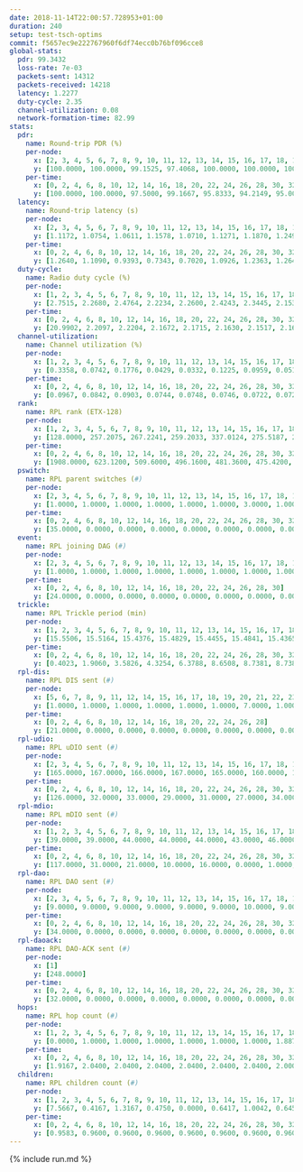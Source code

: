 ```yaml
---
date: 2018-11-14T22:00:57.728953+01:00
duration: 240
setup: test-tsch-optims
commit: f5657ec9e222767960f6df74ecc0b76bf096cce8
global-stats:
  pdr: 99.3432
  loss-rate: 7e-03
  packets-sent: 14312
  packets-received: 14218
  latency: 1.2277
  duty-cycle: 2.35
  channel-utilization: 0.08
  network-formation-time: 82.99
stats:
  pdr:
    name: Round-trip PDR (%)
    per-node:
      x: [2, 3, 4, 5, 6, 7, 8, 9, 10, 11, 12, 13, 14, 15, 16, 17, 18, 19, 20, 21, 22, 23, 24, 25]
      y: [100.0000, 100.0000, 99.1525, 97.4068, 100.0000, 100.0000, 100.0000, 98.8487, 96.4539, 99.1554, 97.3638, 99.6633, 99.6627, 99.8305, 99.8369, 99.8294, 99.3432, 100.0000, 100.0000, 99.2982, 99.3344, 99.5090, 99.4949, 99.8302]
    per-time:
      x: [0, 2, 4, 6, 8, 10, 12, 14, 16, 18, 20, 22, 24, 26, 28, 30, 32, 34, 36, 38, 40, 42, 44, 46, 48, 50, 52, 54, 56, 58, 60, 62, 64, 66, 68, 70, 72, 74, 76, 78, 80, 82, 84, 86, 88, 90, 92, 94, 96, 98, 100, 102, 104, 106, 108, 110, 112, 114, 116, 118, 120, 122, 124, 126, 128, 130, 132, 134, 136, 138, 140, 142, 144, 146, 148, 150, 152, 154, 156, 158, 160, 162, 164, 166, 168, 170, 172, 174, 176, 178, 180, 182, 184, 186, 188, 190, 192, 194, 196, 198, 200, 202, 204, 206, 208, 210, 212, 214, 216, 218, 220, 222, 224, 226, 228, 230, 232, 234, 236, 238]
      y: [100.0000, 100.0000, 97.5000, 99.1667, 95.8333, 94.2149, 95.0000, 96.6387, 94.1667, 89.1667, 94.1667, 74.3802, 94.1667, 99.1597, 98.3333, 100.0000, 100.0000, 100.0000, 100.0000, 100.0000, 100.0000, 100.0000, 100.0000, 100.0000, 100.0000, 100.0000, 100.0000, 100.0000, 100.0000, 100.0000, 100.0000, 100.0000, 100.0000, 100.0000, 100.0000, 100.0000, 100.0000, 100.0000, 100.0000, 100.0000, 100.0000, 100.0000, 100.0000, 100.0000, 100.0000, 100.0000, 100.0000, 100.0000, 100.0000, 100.0000, 100.0000, 100.0000, 100.0000, 100.0000, 100.0000, 100.0000, 100.0000, 100.0000, 100.0000, 100.0000, 100.0000, 100.0000, 100.0000, 100.0000, 100.0000, 100.0000, 100.0000, 100.0000, 100.0000, 100.0000, 100.0000, 100.0000, 100.0000, 100.0000, 100.0000, 100.0000, 100.0000, 100.0000, 100.0000, 100.0000, 100.0000, 100.0000, 100.0000, 100.0000, 100.0000, 100.0000, 100.0000, 100.0000, 100.0000, 100.0000, 100.0000, 100.0000, 100.0000, 100.0000, 100.0000, 100.0000, 100.0000, 100.0000, 100.0000, 100.0000, 100.0000, 100.0000, 100.0000, 100.0000, 100.0000, 100.0000, 100.0000, 100.0000, 100.0000, 100.0000, 100.0000, 100.0000, 100.0000, 100.0000, 100.0000, 100.0000, 100.0000, 100.0000, 100.0000, 100.0000]
  latency:
    name: Round-trip latency (s)
    per-node:
      x: [2, 3, 4, 5, 6, 7, 8, 9, 10, 11, 12, 13, 14, 15, 16, 17, 18, 19, 20, 21, 22, 23, 24, 25]
      y: [1.1172, 1.0754, 1.0611, 1.1578, 1.0710, 1.1271, 1.1870, 1.2494, 1.1038, 1.1858, 1.1673, 1.1919, 1.2887, 1.2244, 1.2633, 1.2225, 1.2906, 1.3015, 1.2843, 1.3103, 1.3403, 1.4313, 1.4280, 1.3763]
    per-time:
      x: [0, 2, 4, 6, 8, 10, 12, 14, 16, 18, 20, 22, 24, 26, 28, 30, 32, 34, 36, 38, 40, 42, 44, 46, 48, 50, 52, 54, 56, 58, 60, 62, 64, 66, 68, 70, 72, 74, 76, 78, 80, 82, 84, 86, 88, 90, 92, 94, 96, 98, 100, 102, 104, 106, 108, 110, 112, 114, 116, 118, 120, 122, 124, 126, 128, 130, 132, 134, 136, 138, 140, 142, 144, 146, 148, 150, 152, 154, 156, 158, 160, 162, 164, 166, 168, 170, 172, 174, 176, 178, 180, 182, 184, 186, 188, 190, 192, 194, 196, 198, 200, 202, 204, 206, 208, 210, 212, 214, 216, 218, 220, 222, 224, 226, 228, 230, 232, 234, 236, 238]
      y: [1.2640, 1.1090, 0.9393, 0.7343, 0.7020, 1.0926, 1.2363, 1.2647, 1.2632, 1.0768, 0.9434, 1.0833, 1.2818, 1.2626, 1.2616, 1.2458, 1.2538, 1.2774, 1.2783, 1.2819, 1.2826, 1.2910, 1.2656, 1.2858, 1.2711, 1.2643, 1.2515, 1.2692, 1.2598, 1.2734, 1.2467, 1.2676, 1.2636, 1.2547, 1.2643, 1.2684, 1.2637, 1.2550, 1.2727, 1.2676, 1.2464, 1.2683, 1.2559, 1.2510, 1.2591, 1.2306, 1.2497, 1.2401, 1.2256, 1.2388, 1.2345, 1.2471, 1.2608, 1.2425, 1.2557, 1.2384, 1.2167, 1.2249, 1.2317, 1.2413, 1.2287, 1.2123, 1.2307, 1.2502, 1.2456, 1.2367, 1.2232, 1.2195, 1.2287, 1.2493, 1.2386, 1.2347, 1.2359, 1.2466, 1.2425, 1.2459, 1.2306, 1.2511, 1.2263, 1.2662, 1.2226, 1.2645, 1.2594, 1.2496, 1.2843, 1.2607, 1.2391, 1.2589, 1.2656, 1.2351, 1.2283, 1.2396, 1.2551, 1.2518, 1.2488, 1.2358, 1.2242, 1.2469, 1.2246, 1.2420, 1.2358, 1.2199, 1.2124, 1.1921, 1.2238, 1.2160, 1.2233, 1.2153, 1.2231, 1.2205, 1.2049, 1.2288, 1.2401, 1.2276, 1.2177, 1.2132, 1.2561, 1.2542, 1.2369, 1.2484]
  duty-cycle:
    name: Radio duty cycle (%)
    per-node:
      x: [1, 2, 3, 4, 5, 6, 7, 8, 9, 10, 11, 12, 13, 14, 15, 16, 17, 18, 19, 20, 21, 22, 23, 24, 25]
      y: [2.7515, 2.2680, 2.4764, 2.2234, 2.2600, 2.4243, 2.3445, 2.1539, 2.1874, 2.2886, 2.2536, 2.3408, 2.5587, 2.2560, 2.3890, 2.3052, 2.2905, 2.4407, 2.3895, 2.4020, 2.3305, 2.3514, 2.3653, 2.3808, 2.4181]
    per-time:
      x: [0, 2, 4, 6, 8, 10, 12, 14, 16, 18, 20, 22, 24, 26, 28, 30, 32, 34, 36, 38, 40, 42, 44, 46, 48, 50, 52, 54, 56, 58, 60, 62, 64, 66, 68, 70, 72, 74, 76, 78, 80, 82, 84, 86, 88, 90, 92, 94, 96, 98, 100, 102, 104, 106, 108, 110, 112, 114, 116, 118, 120, 122, 124, 126, 128, 130, 132, 134, 136, 138, 140, 142, 144, 146, 148, 150, 152, 154, 156, 158, 160, 162, 164, 166, 168, 170, 172, 174, 176, 178, 180, 182, 184, 186, 188, 190, 192, 194, 196, 198, 200, 202, 204, 206, 208, 210, 212, 214, 216, 218, 220, 222, 224, 226, 228, 230, 232, 234, 236, 238]
      y: [20.9902, 2.2097, 2.2204, 2.1672, 2.1715, 2.1630, 2.1517, 2.1627, 2.1873, 2.1485, 2.1518, 2.4754, 2.3184, 2.3463, 2.3135, 2.2213, 2.1918, 2.2013, 2.2084, 2.1978, 2.2005, 2.1993, 2.2208, 2.2007, 2.1976, 2.2011, 2.2063, 2.1975, 2.2004, 2.2305, 2.2077, 2.2130, 2.2082, 2.1964, 2.1982, 2.2072, 2.1990, 2.2080, 2.2115, 2.2057, 2.2054, 2.2077, 2.2028, 2.2108, 2.1935, 2.1879, 2.1795, 2.2052, 2.1685, 2.1792, 2.1841, 2.1737, 2.1824, 2.1944, 2.1824, 2.1972, 2.1777, 2.1981, 2.1747, 2.1735, 2.1934, 2.1736, 2.1625, 2.1911, 2.1942, 2.1876, 2.1593, 2.1671, 2.1649, 2.1760, 2.1885, 2.2036, 2.1839, 2.1657, 2.1778, 2.1656, 2.1750, 2.1647, 2.1683, 2.1842, 2.1669, 2.1587, 2.1803, 2.1590, 2.1764, 2.1985, 2.1739, 2.1823, 2.1733, 2.1780, 2.1652, 2.1873, 2.1802, 2.1805, 2.1730, 2.1692, 2.1694, 2.1754, 2.1841, 2.1734, 2.1928, 2.1801, 2.1669, 2.1534, 2.1483, 2.1680, 2.1741, 2.1648, 2.1626, 2.1606, 2.1639, 2.1698, 2.1866, 2.1788, 2.1833, 2.1651, 2.1917, 2.1965, 2.1869, 2.1829]
  channel-utilization:
    name: Channel utilization (%)
    per-node:
      x: [1, 2, 3, 4, 5, 6, 7, 8, 9, 10, 11, 12, 13, 14, 15, 16, 17, 18, 19, 20, 21, 22, 23, 24, 25]
      y: [0.3358, 0.0742, 0.1776, 0.0429, 0.0332, 0.1225, 0.0959, 0.0510, 0.0396, 0.1341, 0.0318, 0.0621, 0.1599, 0.0316, 0.1226, 0.0515, 0.0672, 0.0747, 0.0598, 0.0654, 0.0408, 0.0354, 0.0332, 0.0311, 0.0310]
    per-time:
      x: [0, 2, 4, 6, 8, 10, 12, 14, 16, 18, 20, 22, 24, 26, 28, 30, 32, 34, 36, 38, 40, 42, 44, 46, 48, 50, 52, 54, 56, 58, 60, 62, 64, 66, 68, 70, 72, 74, 76, 78, 80, 82, 84, 86, 88, 90, 92, 94, 96, 98, 100, 102, 104, 106, 108, 110, 112, 114, 116, 118, 120, 122, 124, 126, 128, 130, 132, 134, 136, 138, 140, 142, 144, 146, 148, 150, 152, 154, 156, 158, 160, 162, 164, 166, 168, 170, 172, 174, 176, 178, 180, 182, 184, 186, 188, 190, 192, 194, 196, 198, 200, 202, 204, 206, 208, 210, 212, 214, 216, 218, 220, 222, 224, 226, 228, 230, 232, 234, 236, 238]
      y: [0.0967, 0.0842, 0.0903, 0.0744, 0.0748, 0.0746, 0.0722, 0.0725, 0.0805, 0.0701, 0.0720, 0.1803, 0.0467, 0.0266, 0.0462, 0.0826, 0.0814, 0.0850, 0.0852, 0.0850, 0.0857, 0.0834, 0.0896, 0.0851, 0.0855, 0.0848, 0.0858, 0.0834, 0.0844, 0.0915, 0.0852, 0.0859, 0.0851, 0.0823, 0.0834, 0.0856, 0.0822, 0.0854, 0.0853, 0.0829, 0.0838, 0.0868, 0.0850, 0.0879, 0.0807, 0.0782, 0.0762, 0.0842, 0.0726, 0.0777, 0.0791, 0.0767, 0.0780, 0.0811, 0.0773, 0.0822, 0.0763, 0.0828, 0.0767, 0.0754, 0.0804, 0.0753, 0.0739, 0.0814, 0.0824, 0.0807, 0.0725, 0.0760, 0.0738, 0.0778, 0.0824, 0.0863, 0.0807, 0.0748, 0.0782, 0.0746, 0.0771, 0.0737, 0.0765, 0.0808, 0.0748, 0.0772, 0.0781, 0.0679, 0.0788, 0.0848, 0.0774, 0.0851, 0.0776, 0.0774, 0.0736, 0.0812, 0.0726, 0.0780, 0.0761, 0.0745, 0.0757, 0.0777, 0.0795, 0.0767, 0.0838, 0.0786, 0.0748, 0.0716, 0.0707, 0.0764, 0.0771, 0.0727, 0.0738, 0.0733, 0.0755, 0.0771, 0.0812, 0.0788, 0.0808, 0.0752, 0.0823, 0.0837, 0.0849, 0.0752]
  rank:
    name: RPL rank (ETX-128)
    per-node:
      x: [1, 2, 3, 4, 5, 6, 7, 8, 9, 10, 11, 12, 13, 14, 15, 16, 17, 18, 19, 20, 21, 22, 23, 24, 25]
      y: [128.0000, 257.2075, 267.2241, 259.2033, 337.0124, 275.5187, 272.5394, 395.9012, 404.6929, 274.5062, 423.7810, 41081.5265, 414.2263, 550.0810, 510.4959, 523.5714, 499.5519, 582.5466, 555.6434, 589.7530, 637.6680, 696.8294, 972.5968, 734.1660, 716.9593]
    per-time:
      x: [0, 2, 4, 6, 8, 10, 12, 14, 16, 18, 20, 22, 24, 26, 28, 30, 32, 34, 36, 38, 40, 42, 44, 46, 48, 50, 52, 54, 56, 58, 60, 62, 64, 66, 68, 70, 72, 74, 76, 78, 80, 82, 84, 86, 88, 90, 92, 94, 96, 98, 100, 102, 104, 106, 108, 110, 112, 114, 116, 118, 120, 122, 124, 126, 128, 130, 132, 134, 136, 138, 140, 142, 144, 146, 148, 150, 152, 154, 156, 158, 160, 162, 164, 166, 168, 170, 172, 174, 176, 178, 180, 182, 184, 186, 188, 190, 192, 194, 196, 198, 200, 202, 204, 206, 208, 210, 212, 214, 216, 218, 220, 222, 224, 226, 228, 230, 232, 234, 236, 238]
      y: [1908.0000, 623.1200, 509.6000, 496.1600, 481.3600, 475.4200, 475.8200, 473.7400, 465.3333, 456.6200, 464.5000, 367.2199, 24498.8832, 59852.5701, 56879.0548, 498.9600, 472.8600, 468.8200, 472.0800, 475.2800, 474.1600, 476.3725, 481.5385, 467.9000, 463.2400, 467.6923, 473.2000, 476.7000, 481.4706, 474.2600, 471.2800, 475.0769, 460.9000, 456.0600, 464.3725, 457.6800, 453.6800, 451.5200, 453.6600, 454.6000, 455.1961, 446.5600, 445.2745, 450.0600, 445.1400, 438.4600, 435.9600, 434.6600, 435.1569, 436.0000, 429.7000, 425.4400, 419.4000, 424.8000, 426.9800, 428.3000, 431.4400, 428.7800, 437.7600, 438.1569, 438.0400, 438.1765, 440.1200, 442.6275, 427.4400, 436.4510, 440.1400, 451.9804, 462.9600, 460.7451, 450.2115, 442.7500, 432.3962, 424.1200, 429.7600, 431.1800, 429.2353, 421.7000, 424.0196, 424.6346, 422.8000, 424.1176, 420.3400, 424.0800, 430.3000, 432.2200, 433.0600, 433.0784, 434.3529, 426.7255, 424.9800, 427.7400, 435.7885, 422.0400, 419.9800, 428.0192, 423.6863, 425.2000, 428.6600, 431.4118, 437.4800, 438.9400, 442.4808, 439.4510, 437.6346, 426.9800, 448.1000, 439.4800, 437.6800, 441.9400, 448.3333, 438.2885, 437.8235, 439.6200, 440.2157, 440.5882, 426.3333, 423.6000, 425.8800, 429.7000]
  pswitch:
    name: RPL parent switches (#)
    per-node:
      x: [2, 3, 4, 5, 6, 7, 8, 9, 10, 11, 12, 13, 14, 15, 16, 17, 18, 19, 20, 21, 22, 23, 24, 25]
      y: [1.0000, 1.0000, 1.0000, 1.0000, 1.0000, 1.0000, 3.0000, 1.0000, 1.0000, 2.0000, 4.0000, 3.0000, 7.0000, 6.0000, 5.0000, 1.0000, 7.0000, 4.0000, 7.0000, 4.0000, 12.0000, 8.0000, 7.0000, 7.0000]
    per-time:
      x: [0, 2, 4, 6, 8, 10, 12, 14, 16, 18, 20, 22, 24, 26, 28, 30, 32, 34, 36, 38, 40, 42, 44, 46, 48, 50, 52, 54, 56, 58, 60, 62, 64, 66, 68, 70, 72, 74, 76, 78, 80, 82, 84, 86, 88, 90, 92, 94, 96, 98, 100, 102, 104, 106, 108, 110, 112, 114, 116, 118, 120, 122, 124, 126, 128, 130, 132, 134, 136, 138, 140, 142, 144, 146, 148, 150, 152, 154, 156, 158, 160, 162, 164, 166, 168, 170, 172, 174, 176, 178, 180, 182, 184, 186, 188, 190, 192, 194, 196, 198, 200, 202, 204, 206, 208, 210, 212, 214, 216, 218, 220, 222, 224, 226, 228, 230, 232]
      y: [35.0000, 0.0000, 0.0000, 0.0000, 0.0000, 0.0000, 0.0000, 0.0000, 1.0000, 0.0000, 0.0000, 0.0000, 4.0000, 0.0000, 3.0000, 0.0000, 0.0000, 0.0000, 0.0000, 0.0000, 0.0000, 1.0000, 2.0000, 0.0000, 0.0000, 2.0000, 0.0000, 0.0000, 1.0000, 0.0000, 0.0000, 2.0000, 0.0000, 0.0000, 1.0000, 0.0000, 0.0000, 0.0000, 0.0000, 0.0000, 1.0000, 0.0000, 1.0000, 0.0000, 0.0000, 0.0000, 0.0000, 0.0000, 1.0000, 1.0000, 0.0000, 0.0000, 0.0000, 0.0000, 0.0000, 0.0000, 0.0000, 0.0000, 0.0000, 1.0000, 0.0000, 1.0000, 0.0000, 1.0000, 0.0000, 1.0000, 0.0000, 1.0000, 0.0000, 1.0000, 2.0000, 2.0000, 3.0000, 0.0000, 0.0000, 0.0000, 1.0000, 0.0000, 1.0000, 2.0000, 0.0000, 1.0000, 0.0000, 0.0000, 0.0000, 0.0000, 0.0000, 1.0000, 1.0000, 1.0000, 0.0000, 0.0000, 2.0000, 0.0000, 0.0000, 2.0000, 1.0000, 0.0000, 0.0000, 1.0000, 0.0000, 0.0000, 2.0000, 1.0000, 2.0000, 0.0000, 0.0000, 0.0000, 0.0000, 0.0000, 1.0000, 2.0000, 1.0000, 0.0000, 1.0000, 1.0000, 1.0000]
  event:
    name: RPL joining DAG (#)
    per-node:
      x: [2, 3, 4, 5, 6, 7, 8, 9, 10, 11, 12, 13, 14, 15, 16, 17, 18, 19, 20, 21, 22, 23, 24, 25]
      y: [1.0000, 1.0000, 1.0000, 1.0000, 1.0000, 1.0000, 1.0000, 1.0000, 1.0000, 1.0000, 2.0000, 1.0000, 1.0000, 1.0000, 1.0000, 1.0000, 1.0000, 1.0000, 1.0000, 1.0000, 1.0000, 1.0000, 1.0000, 1.0000]
    per-time:
      x: [0, 2, 4, 6, 8, 10, 12, 14, 16, 18, 20, 22, 24, 26, 28, 30]
      y: [24.0000, 0.0000, 0.0000, 0.0000, 0.0000, 0.0000, 0.0000, 0.0000, 0.0000, 0.0000, 0.0000, 0.0000, 0.0000, 0.0000, 1.0000, 0.0000]
  trickle:
    name: RPL Trickle period (min)
    per-node:
      x: [1, 2, 3, 4, 5, 6, 7, 8, 9, 10, 11, 12, 13, 14, 15, 16, 17, 18, 19, 20, 21, 22, 23, 24, 25]
      y: [15.5506, 15.5164, 15.4376, 15.4829, 15.4455, 15.4841, 15.4365, 15.3218, 15.5169, 15.4863, 15.5143, 7.1925, 15.4513, 15.4797, 15.3284, 15.4614, 15.5090, 15.6894, 15.3967, 16.4755, 16.5009, 16.4997, 16.5497, 16.4755, 16.5952]
    per-time:
      x: [0, 2, 4, 6, 8, 10, 12, 14, 16, 18, 20, 22, 24, 26, 28, 30, 32, 34, 36, 38, 40, 42, 44, 46, 48, 50, 52, 54, 56, 58, 60, 62, 64, 66, 68, 70, 72, 74, 76, 78, 80, 82, 84, 86, 88, 90, 92, 94, 96, 98, 100, 102, 104, 106, 108, 110, 112, 114, 116, 118, 120, 122, 124, 126, 128, 130, 132, 134, 136, 138, 140, 142, 144, 146, 148, 150, 152, 154, 156, 158, 160, 162, 164, 166, 168, 170, 172, 174, 176, 178, 180, 182, 184, 186, 188, 190, 192, 194, 196, 198, 200, 202, 204, 206, 208, 210, 212, 214, 216, 218, 220, 222, 224, 226, 228, 230, 232, 234, 236, 238]
      y: [0.4023, 1.9060, 3.5826, 4.3254, 6.3788, 8.6508, 8.7381, 8.7381, 9.4235, 17.1267, 17.4763, 17.4763, 10.6567, 1.7364, 2.5576, 5.5979, 7.0342, 7.4711, 9.8741, 10.7479, 10.8353, 10.9655, 12.6031, 17.1267, 17.4763, 17.4763, 17.4763, 17.4763, 17.4763, 17.4763, 17.4763, 17.4763, 17.4763, 17.4763, 17.4763, 17.4763, 17.4763, 17.4763, 17.4763, 17.4763, 17.4763, 17.4763, 17.4763, 17.4763, 17.4763, 17.4763, 17.4763, 17.4763, 17.4763, 17.4763, 17.4763, 17.4763, 17.4763, 17.4763, 17.4763, 17.4763, 17.4763, 17.4763, 17.4763, 17.4763, 17.4763, 17.4763, 17.4763, 17.4763, 17.4763, 17.4763, 17.4763, 17.4763, 17.4763, 17.4763, 17.4763, 17.4763, 17.4763, 17.4763, 17.4763, 17.4763, 17.4763, 17.4763, 17.4763, 17.4763, 17.4763, 17.4763, 17.4763, 17.4763, 17.4763, 17.4763, 17.4763, 17.4763, 17.4763, 17.4763, 17.4763, 17.4763, 17.4763, 17.4763, 17.4763, 17.4763, 17.4763, 17.4763, 17.4763, 17.4763, 17.4763, 17.4763, 17.4763, 17.4763, 17.4763, 17.4763, 17.4763, 17.4763, 17.4763, 17.4763, 17.4763, 17.4763, 17.4763, 17.4763, 17.4763, 17.4763, 17.4763, 17.4763, 17.4763, 17.4763]
  rpl-dis:
    name: RPL DIS sent (#)
    per-node:
      x: [5, 6, 7, 8, 9, 11, 12, 14, 15, 16, 17, 18, 19, 20, 21, 22, 23, 24, 25]
      y: [1.0000, 1.0000, 1.0000, 1.0000, 1.0000, 1.0000, 7.0000, 1.0000, 1.0000, 1.0000, 1.0000, 1.0000, 2.0000, 1.0000, 2.0000, 1.0000, 1.0000, 1.0000, 2.0000]
    per-time:
      x: [0, 2, 4, 6, 8, 10, 12, 14, 16, 18, 20, 22, 24, 26, 28]
      y: [21.0000, 0.0000, 0.0000, 0.0000, 0.0000, 0.0000, 0.0000, 0.0000, 0.0000, 0.0000, 0.0000, 0.0000, 4.0000, 0.0000, 3.0000]
  rpl-udio:
    name: RPL uDIO sent (#)
    per-node:
      x: [2, 3, 4, 5, 6, 7, 8, 9, 10, 11, 12, 13, 14, 15, 16, 17, 18, 19, 20, 21, 22, 23, 24, 25]
      y: [165.0000, 167.0000, 166.0000, 167.0000, 165.0000, 160.0000, 156.0000, 160.0000, 159.0000, 161.0000, 175.0000, 164.0000, 165.0000, 164.0000, 167.0000, 163.0000, 163.0000, 159.0000, 173.0000, 171.0000, 171.0000, 163.0000, 164.0000, 167.0000]
    per-time:
      x: [0, 2, 4, 6, 8, 10, 12, 14, 16, 18, 20, 22, 24, 26, 28, 30, 32, 34, 36, 38, 40, 42, 44, 46, 48, 50, 52, 54, 56, 58, 60, 62, 64, 66, 68, 70, 72, 74, 76, 78, 80, 82, 84, 86, 88, 90, 92, 94, 96, 98, 100, 102, 104, 106, 108, 110, 112, 114, 116, 118, 120, 122, 124, 126, 128, 130, 132, 134, 136, 138, 140, 142, 144, 146, 148, 150, 152, 154, 156, 158, 160, 162, 164, 166, 168, 170, 172, 174, 176, 178, 180, 182, 184, 186, 188, 190, 192, 194, 196, 198, 200, 202, 204, 206, 208, 210, 212, 214, 216, 218, 220, 222, 224, 226, 228, 230, 232, 234, 236, 238]
      y: [126.0000, 32.0000, 33.0000, 29.0000, 31.0000, 27.0000, 34.0000, 32.0000, 36.0000, 35.0000, 30.0000, 41.0000, 42.0000, 33.0000, 33.0000, 32.0000, 33.0000, 36.0000, 30.0000, 32.0000, 27.0000, 33.0000, 35.0000, 32.0000, 33.0000, 31.0000, 33.0000, 32.0000, 32.0000, 34.0000, 32.0000, 35.0000, 29.0000, 31.0000, 29.0000, 32.0000, 30.0000, 31.0000, 33.0000, 31.0000, 32.0000, 34.0000, 33.0000, 27.0000, 30.0000, 34.0000, 30.0000, 33.0000, 30.0000, 31.0000, 32.0000, 32.0000, 31.0000, 34.0000, 26.0000, 33.0000, 32.0000, 35.0000, 33.0000, 31.0000, 33.0000, 30.0000, 29.0000, 34.0000, 28.0000, 35.0000, 30.0000, 39.0000, 31.0000, 32.0000, 35.0000, 33.0000, 30.0000, 34.0000, 25.0000, 31.0000, 36.0000, 33.0000, 34.0000, 32.0000, 31.0000, 28.0000, 33.0000, 32.0000, 30.0000, 35.0000, 34.0000, 36.0000, 29.0000, 33.0000, 28.0000, 34.0000, 34.0000, 33.0000, 34.0000, 30.0000, 34.0000, 29.0000, 33.0000, 32.0000, 32.0000, 33.0000, 36.0000, 29.0000, 31.0000, 37.0000, 31.0000, 32.0000, 32.0000, 31.0000, 34.0000, 31.0000, 30.0000, 33.0000, 29.0000, 30.0000, 39.0000, 33.0000, 29.0000, 32.0000]
  rpl-mdio:
    name: RPL mDIO sent (#)
    per-node:
      x: [1, 2, 3, 4, 5, 6, 7, 8, 9, 10, 11, 12, 13, 14, 15, 16, 17, 18, 19, 20, 21, 22, 23, 24, 25]
      y: [39.0000, 39.0000, 44.0000, 44.0000, 44.0000, 43.0000, 46.0000, 45.0000, 40.0000, 41.0000, 41.0000, 35.0000, 41.0000, 41.0000, 42.0000, 39.0000, 37.0000, 30.0000, 38.0000, 22.0000, 20.0000, 20.0000, 20.0000, 21.0000, 21.0000]
    per-time:
      x: [0, 2, 4, 6, 8, 10, 12, 14, 16, 18, 20, 22, 24, 26, 28, 30, 32, 34, 36, 38, 40, 42, 44, 46, 48, 50, 52, 54, 56, 58, 60, 62, 64, 66, 68, 70, 72, 74, 76, 78, 80, 82, 84, 86, 88, 90, 92, 94, 96, 98, 100, 102, 104, 106, 108, 110, 112, 114, 116, 118, 120, 122, 124, 126, 128, 130, 132, 134, 136, 138, 140, 142, 144, 146, 148, 150, 152, 154, 156, 158, 160, 162, 164, 166, 168, 170, 172, 174, 176, 178, 180, 182, 184, 186, 188, 190, 192, 194, 196, 198, 200, 202, 204, 206, 208, 210, 212, 214, 216, 218, 220, 222, 224, 226, 228, 230, 232, 234, 236, 238]
      y: [117.0000, 31.0000, 21.0000, 10.0000, 16.0000, 0.0000, 1.0000, 12.0000, 12.0000, 0.0000, 0.0000, 1.0000, 32.0000, 161.0000, 120.0000, 29.0000, 13.0000, 10.0000, 11.0000, 0.0000, 2.0000, 7.0000, 11.0000, 4.0000, 0.0000, 1.0000, 0.0000, 5.0000, 3.0000, 3.0000, 5.0000, 5.0000, 3.0000, 1.0000, 0.0000, 0.0000, 1.0000, 5.0000, 6.0000, 4.0000, 5.0000, 2.0000, 1.0000, 1.0000, 2.0000, 5.0000, 3.0000, 3.0000, 8.0000, 1.0000, 1.0000, 1.0000, 1.0000, 3.0000, 4.0000, 3.0000, 5.0000, 6.0000, 2.0000, 1.0000, 0.0000, 1.0000, 3.0000, 3.0000, 5.0000, 6.0000, 3.0000, 1.0000, 3.0000, 0.0000, 2.0000, 5.0000, 3.0000, 4.0000, 5.0000, 1.0000, 3.0000, 2.0000, 1.0000, 4.0000, 3.0000, 6.0000, 3.0000, 3.0000, 0.0000, 3.0000, 1.0000, 2.0000, 1.0000, 4.0000, 5.0000, 7.0000, 2.0000, 2.0000, 1.0000, 2.0000, 1.0000, 5.0000, 6.0000, 2.0000, 3.0000, 7.0000, 2.0000, 0.0000, 0.0000, 0.0000, 6.0000, 4.0000, 4.0000, 5.0000, 3.0000, 1.0000, 0.0000, 2.0000, 1.0000, 3.0000, 6.0000, 5.0000, 6.0000, 0.0000]
  rpl-dao:
    name: RPL DAO sent (#)
    per-node:
      x: [2, 3, 4, 5, 6, 7, 8, 9, 10, 11, 12, 13, 14, 15, 16, 17, 18, 19, 20, 21, 22, 23, 24, 25]
      y: [9.0000, 9.0000, 9.0000, 9.0000, 9.0000, 9.0000, 10.0000, 9.0000, 9.0000, 9.0000, 10.0000, 9.0000, 11.0000, 12.0000, 12.0000, 9.0000, 12.0000, 11.0000, 13.0000, 9.0000, 14.0000, 12.0000, 13.0000, 12.0000]
    per-time:
      x: [0, 2, 4, 6, 8, 10, 12, 14, 16, 18, 20, 22, 24, 26, 28, 30, 32, 34, 36, 38, 40, 42, 44, 46, 48, 50, 52, 54, 56, 58, 60, 62, 64, 66, 68, 70, 72, 74, 76, 78, 80, 82, 84, 86, 88, 90, 92, 94, 96, 98, 100, 102, 104, 106, 108, 110, 112, 114, 116, 118, 120, 122, 124, 126, 128, 130, 132, 134, 136, 138, 140, 142, 144, 146, 148, 150, 152, 154, 156, 158, 160, 162, 164, 166, 168, 170, 172, 174, 176, 178, 180, 182, 184, 186, 188, 190, 192, 194, 196, 198, 200, 202, 204, 206, 208, 210, 212, 214, 216, 218, 220, 222, 224, 226, 228, 230, 232, 234]
      y: [34.0000, 0.0000, 0.0000, 0.0000, 0.0000, 0.0000, 0.0000, 0.0000, 1.0000, 0.0000, 0.0000, 1.0000, 4.0000, 0.0000, 17.0000, 2.0000, 0.0000, 0.0000, 0.0000, 0.0000, 0.0000, 1.0000, 2.0000, 0.0000, 0.0000, 2.0000, 3.0000, 0.0000, 13.0000, 3.0000, 0.0000, 2.0000, 0.0000, 0.0000, 1.0000, 1.0000, 1.0000, 0.0000, 0.0000, 1.0000, 3.0000, 1.0000, 6.0000, 10.0000, 0.0000, 1.0000, 1.0000, 0.0000, 1.0000, 3.0000, 0.0000, 0.0000, 0.0000, 0.0000, 1.0000, 2.0000, 3.0000, 12.0000, 1.0000, 2.0000, 1.0000, 1.0000, 0.0000, 2.0000, 0.0000, 1.0000, 0.0000, 1.0000, 0.0000, 3.0000, 3.0000, 13.0000, 3.0000, 1.0000, 0.0000, 0.0000, 2.0000, 1.0000, 1.0000, 2.0000, 0.0000, 1.0000, 0.0000, 1.0000, 2.0000, 9.0000, 5.0000, 2.0000, 1.0000, 1.0000, 0.0000, 2.0000, 2.0000, 2.0000, 0.0000, 2.0000, 1.0000, 0.0000, 3.0000, 7.0000, 7.0000, 0.0000, 2.0000, 1.0000, 2.0000, 1.0000, 0.0000, 1.0000, 0.0000, 1.0000, 1.0000, 2.0000, 3.0000, 2.0000, 12.0000, 1.0000, 2.0000, 0.0000]
  rpl-daoack:
    name: RPL DAO-ACK sent (#)
    per-node:
      x: [1]
      y: [248.0000]
    per-time:
      x: [0, 2, 4, 6, 8, 10, 12, 14, 16, 18, 20, 22, 24, 26, 28, 30, 32, 34, 36, 38, 40, 42, 44, 46, 48, 50, 52, 54, 56, 58, 60, 62, 64, 66, 68, 70, 72, 74, 76, 78, 80, 82, 84, 86, 88, 90, 92, 94, 96, 98, 100, 102, 104, 106, 108, 110, 112, 114, 116, 118, 120, 122, 124, 126, 128, 130, 132, 134, 136, 138, 140, 142, 144, 146, 148, 150, 152, 154, 156, 158, 160, 162, 164, 166, 168, 170, 172, 174, 176, 178, 180, 182, 184, 186, 188, 190, 192, 194, 196, 198, 200, 202, 204, 206, 208, 210, 212, 214, 216, 218, 220, 222, 224, 226, 228, 230, 232, 234]
      y: [32.0000, 0.0000, 0.0000, 0.0000, 0.0000, 0.0000, 0.0000, 0.0000, 1.0000, 0.0000, 0.0000, 1.0000, 4.0000, 0.0000, 17.0000, 2.0000, 0.0000, 0.0000, 0.0000, 0.0000, 0.0000, 1.0000, 2.0000, 0.0000, 0.0000, 2.0000, 3.0000, 0.0000, 13.0000, 3.0000, 0.0000, 2.0000, 0.0000, 0.0000, 1.0000, 1.0000, 1.0000, 0.0000, 0.0000, 1.0000, 3.0000, 1.0000, 6.0000, 10.0000, 0.0000, 1.0000, 1.0000, 0.0000, 1.0000, 3.0000, 0.0000, 0.0000, 0.0000, 0.0000, 1.0000, 2.0000, 3.0000, 12.0000, 1.0000, 2.0000, 1.0000, 1.0000, 0.0000, 2.0000, 0.0000, 1.0000, 0.0000, 1.0000, 0.0000, 3.0000, 3.0000, 13.0000, 3.0000, 1.0000, 0.0000, 0.0000, 2.0000, 1.0000, 1.0000, 2.0000, 0.0000, 1.0000, 0.0000, 2.0000, 1.0000, 9.0000, 5.0000, 2.0000, 1.0000, 1.0000, 0.0000, 2.0000, 2.0000, 2.0000, 0.0000, 2.0000, 1.0000, 0.0000, 3.0000, 7.0000, 7.0000, 0.0000, 2.0000, 1.0000, 2.0000, 1.0000, 0.0000, 1.0000, 0.0000, 1.0000, 1.0000, 2.0000, 3.0000, 2.0000, 12.0000, 1.0000, 2.0000, 0.0000]
  hops:
    name: RPL hop count (#)
    per-node:
      x: [1, 2, 3, 4, 5, 6, 7, 8, 9, 10, 11, 12, 13, 14, 15, 16, 17, 18, 19, 20, 21, 22, 23, 24, 25]
      y: [0.0000, 1.0000, 1.0000, 1.0000, 1.0000, 1.0000, 1.0000, 1.8875, 2.0000, 1.0000, 2.0000, 1.5458, 2.0000, 2.8833, 2.3542, 2.4708, 2.0000, 2.9958, 2.9917, 3.0000, 3.3625, 3.5625, 3.8996, 3.9042, 4.0000]
    per-time:
      x: [0, 2, 4, 6, 8, 10, 12, 14, 16, 18, 20, 22, 24, 26, 28, 30, 32, 34, 36, 38, 40, 42, 44, 46, 48, 50, 52, 54, 56, 58, 60, 62, 64, 66, 68, 70, 72, 74, 76, 78, 80, 82, 84, 86, 88, 90, 92, 94, 96, 98, 100, 102, 104, 106, 108, 110, 112, 114, 116, 118, 120, 122, 124, 126, 128, 130, 132, 134, 136, 138, 140, 142, 144, 146, 148, 150, 152, 154, 156, 158, 160, 162, 164, 166, 168, 170, 172, 174, 176, 178, 180, 182, 184, 186, 188, 190, 192, 194, 196, 198, 200, 202, 204, 206, 208, 210, 212, 214, 216, 218, 220, 222, 224, 226, 228, 230, 232, 234, 236, 238]
      y: [1.9167, 2.0400, 2.0400, 2.0400, 2.0400, 2.0400, 2.0400, 2.0000, 1.9600, 1.9600, 1.9600, 1.9600, 2.2400, 2.2800, 2.3200, 2.3600, 2.3600, 2.3600, 2.3600, 2.3600, 2.3600, 2.3600, 2.3600, 2.3200, 2.3200, 2.3200, 2.3200, 2.3200, 2.3200, 2.3200, 2.3200, 2.3800, 2.3600, 2.3600, 2.3600, 2.3600, 2.3600, 2.3600, 2.3600, 2.3600, 2.3200, 2.2800, 2.2800, 2.2000, 2.2000, 2.2000, 2.2000, 2.2000, 2.1800, 2.1600, 2.1200, 2.1200, 2.1200, 2.1200, 2.1200, 2.1200, 2.1200, 2.1200, 2.1200, 2.1200, 2.1200, 2.1200, 2.1200, 2.1200, 2.1200, 2.1200, 2.1200, 2.1200, 2.1200, 2.1200, 2.1200, 2.1200, 2.0800, 2.0800, 2.0800, 2.0800, 2.0800, 2.0800, 2.0800, 2.0800, 2.0800, 2.0800, 2.0800, 2.0800, 2.0800, 2.0800, 2.0800, 2.0800, 2.0800, 2.0800, 2.0800, 2.0800, 2.0800, 2.0800, 2.0800, 2.0800, 2.0800, 2.0800, 2.0800, 2.0800, 2.0800, 2.0800, 2.0800, 2.0800, 2.0800, 2.0800, 2.0800, 2.0800, 2.0800, 2.0800, 2.0800, 2.1200, 2.1200, 2.1200, 2.1200, 2.1200, 2.1200, 2.1200, 2.1200, 2.1200]
  children:
    name: RPL children count (#)
    per-node:
      x: [1, 2, 3, 4, 5, 6, 7, 8, 9, 10, 11, 12, 13, 14, 15, 16, 17, 18, 19, 20, 21, 22, 23, 24, 25]
      y: [7.5667, 0.4167, 1.3167, 0.4750, 0.0000, 0.6417, 1.0042, 0.6458, 0.2500, 2.7875, 0.0000, 0.4167, 1.8833, 0.0000, 2.0708, 0.3917, 0.3625, 1.2958, 0.8875, 1.0917, 0.3042, 0.1083, 0.0753, 0.0000, 0.0000]
    per-time:
      x: [0, 2, 4, 6, 8, 10, 12, 14, 16, 18, 20, 22, 24, 26, 28, 30, 32, 34, 36, 38, 40, 42, 44, 46, 48, 50, 52, 54, 56, 58, 60, 62, 64, 66, 68, 70, 72, 74, 76, 78, 80, 82, 84, 86, 88, 90, 92, 94, 96, 98, 100, 102, 104, 106, 108, 110, 112, 114, 116, 118, 120, 122, 124, 126, 128, 130, 132, 134, 136, 138, 140, 142, 144, 146, 148, 150, 152, 154, 156, 158, 160, 162, 164, 166, 168, 170, 172, 174, 176, 178, 180, 182, 184, 186, 188, 190, 192, 194, 196, 198, 200, 202, 204, 206, 208, 210, 212, 214, 216, 218, 220, 222, 224, 226, 228, 230, 232, 234, 236, 238]
      y: [0.9583, 0.9600, 0.9600, 0.9600, 0.9600, 0.9600, 0.9600, 0.9600, 0.9600, 0.9600, 0.9600, 0.9600, 0.9600, 0.9600, 0.9600, 0.9600, 0.9600, 0.9600, 0.9600, 0.9600, 0.9600, 0.9600, 0.9600, 0.9600, 0.9600, 0.9600, 0.9600, 0.9600, 0.9600, 0.9600, 0.9600, 0.9600, 0.9600, 0.9600, 0.9600, 0.9600, 0.9600, 0.9600, 0.9600, 0.9600, 0.9600, 0.9600, 0.9600, 0.9600, 0.9600, 0.9600, 0.9600, 0.9600, 0.9600, 0.9600, 0.9600, 0.9600, 0.9600, 0.9600, 0.9600, 0.9600, 0.9600, 0.9600, 0.9600, 0.9600, 0.9600, 0.9600, 0.9600, 0.9600, 0.9600, 0.9600, 0.9600, 0.9600, 0.9600, 0.9600, 0.9600, 0.9600, 0.9600, 0.9600, 0.9600, 0.9600, 0.9600, 0.9600, 0.9600, 0.9600, 0.9600, 0.9600, 0.9600, 0.9600, 0.9600, 0.9600, 0.9600, 0.9600, 0.9600, 0.9600, 0.9600, 0.9600, 0.9600, 0.9600, 0.9600, 0.9600, 0.9600, 0.9600, 0.9600, 0.9600, 0.9600, 0.9600, 0.9600, 0.9600, 0.9600, 0.9600, 0.9600, 0.9600, 0.9600, 0.9600, 0.9600, 0.9600, 0.9600, 0.9600, 0.9600, 0.9600, 0.9600, 0.9600, 0.9600, 0.9600]
---
```


{% include run.md %}
